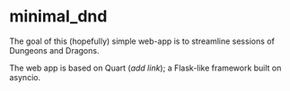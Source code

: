 # minimal_dnd

The goal of this (hopefully) simple web-app is to streamline sessions of Dungeons and Dragons. 

The web app is based on Quart (*add link*); a Flask-like framework built on asyncio.

